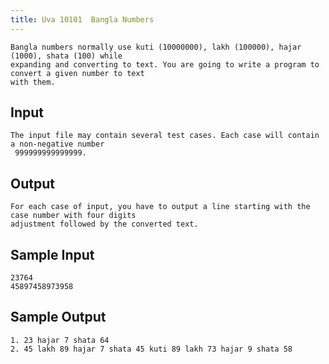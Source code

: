 ```yaml
---
title: Uva 10101  Bangla Numbers
---
```



```
Bangla numbers normally use kuti (10000000), lakh (100000), hajar (1000), shata (100) while
expanding and converting to text. You are going to write a program to convert a given number to text
with them.
```

## Input

```
The input file may contain several test cases. Each case will contain a non-negative number
 999999999999999.

```

## Output

```
For each case of input, you have to output a line starting with the case number with four digits
adjustment followed by the converted text.

```

## Sample Input

```
23764
45897458973958

```

## Sample Output

```
1. 23 hajar 7 shata 64
2. 45 lakh 89 hajar 7 shata 45 kuti 89 lakh 73 hajar 9 shata 58
```
